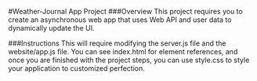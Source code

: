 #Weather-Journal App Project
###Overview
This project requires you to create an asynchronous web app that uses Web API and user data to dynamically update the UI.

###Instructions
This will require modifying the server.js file and the website/app.js file. You can see index.html for element references, and once you are finished with the project steps, you can use style.css to style your application to customized perfection.


